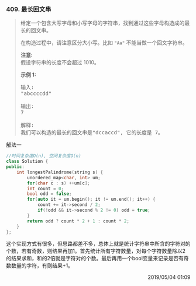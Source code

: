 ### 409. 最长回文串
> <div class="notranslate"><p>给定一个包含大写字母和小写字母的字符串，找到通过这些字母构造成的最长的回文串。</p>
> 
> <p>在构造过程中，请注意区分大小写。比如&nbsp;<code>"Aa"</code>&nbsp;不能当做一个回文字符串。</p>
> 
> <p><strong>注意:</strong><br>
> 假设字符串的长度不会超过 1010。</p>
> 
> <p><strong>示例 1: </strong></p>
> 
> <pre>输入:
> "abccccdd"
> 
> 输出:
> 7
> 
> 解释:
> 我们可以构造的最长的回文串是"dccaccd", 它的长度是 7。
> </pre>
> </div>

解法一
```cpp
//时间复杂度O(n), 空间复杂度O(n)
class Solution {
public:
    int longestPalindrome(string s) {
        unordered_map<char, int> um;
        for(char c : s) ++um[c];
        int count = 0;
        bool odd = false;
        for(auto it = um.begin(); it != um.end(); it++) {
            count += it->second / 2;
            if(!odd && it->second % 2 != 0) odd = true;
        }
        return odd ? count * 2 + 1 : count * 2;
    }
};
```

这个实现方式有很多，但思路都差不多，总体上就是统计字符串中所含的字符对的个数，若有奇数，则结果再加1。首先统计所有字符数量，对每个字符数量除以2的结果求和，和的2倍就是字符对的个数。最后再用一个bool变量来记录是否有奇数数量的字符，有则结果+1。

<div style="text-align: right"> 2019/05/04 01:09 </div>
